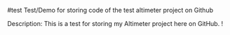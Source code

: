 #test
Test/Demo for storing code of the test altimeter project on Github

Description: This is a test for storing my Altimeter project here on GitHub. !
